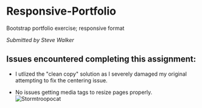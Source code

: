 # Responsive-Portfolio
Bootstrap portfolio exercise; responsive format

*Submitted by Steve Walker*

## Issues encountered completing this assignment:

* I utlized the "clean copy" solution as I severely damaged my original attempting to fix the centering issue.

* No issues getting media tags to resize pages properly. ![Stormtroopocat](https://octodex.github.com/images/stormtroopocat.jpg "The Stormtroopocat")